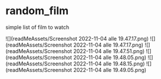 # random_film

simple list of film to watch 



![](readMeAssets/Screenshot 2022-11-04 alle 19.47.17.png)
![](readMeAssets/Screenshot 2022-11-04 alle 19.47.17.png)
![](readMeAssets/Screenshot 2022-11-04 alle 19.47.51.png)
![](readMeAssets/Screenshot 2022-11-04 alle 19.48.05.png)
![](readMeAssets/Screenshot 2022-11-04 alle 19.48.15.png)
![](readMeAssets/Screenshot 2022-11-04 alle 19.49.05.png)